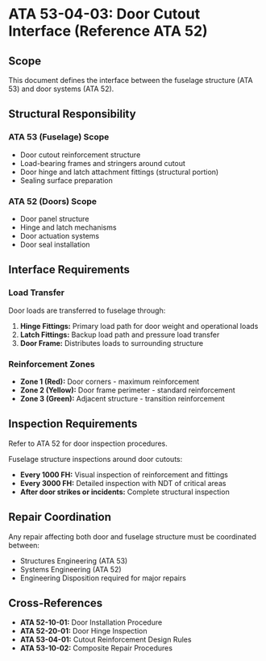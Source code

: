 # ATA 53-04-03: Door Cutout Interface (Reference ATA 52)

## Scope
This document defines the interface between the fuselage structure (ATA 53) and door systems (ATA 52).

## Structural Responsibility

### ATA 53 (Fuselage) Scope
- Door cutout reinforcement structure
- Load-bearing frames and stringers around cutout
- Door hinge and latch attachment fittings (structural portion)
- Sealing surface preparation

### ATA 52 (Doors) Scope
- Door panel structure
- Hinge and latch mechanisms
- Door actuation systems
- Door seal installation

## Interface Requirements

### Load Transfer
Door loads are transferred to fuselage through:
1. **Hinge Fittings:** Primary load path for door weight and operational loads
2. **Latch Fittings:** Backup load path and pressure load transfer
3. **Door Frame:** Distributes loads to surrounding structure

### Reinforcement Zones
- **Zone 1 (Red):** Door corners - maximum reinforcement
- **Zone 2 (Yellow):** Door frame perimeter - standard reinforcement  
- **Zone 3 (Green):** Adjacent structure - transition reinforcement

## Inspection Requirements
Refer to ATA 52 for door inspection procedures.

Fuselage structure inspections around door cutouts:
- **Every 1000 FH:** Visual inspection of reinforcement and fittings
- **Every 3000 FH:** Detailed inspection with NDT of critical areas
- **After door strikes or incidents:** Complete structural inspection

## Repair Coordination
Any repair affecting both door and fuselage structure must be coordinated between:
- Structures Engineering (ATA 53)
- Systems Engineering (ATA 52)
- Engineering Disposition required for major repairs

## Cross-References
- **ATA 52-10-01:** Door Installation Procedure
- **ATA 52-20-01:** Door Hinge Inspection
- **ATA 53-04-01:** Cutout Reinforcement Design Rules
- **ATA 53-10-02:** Composite Repair Procedures
